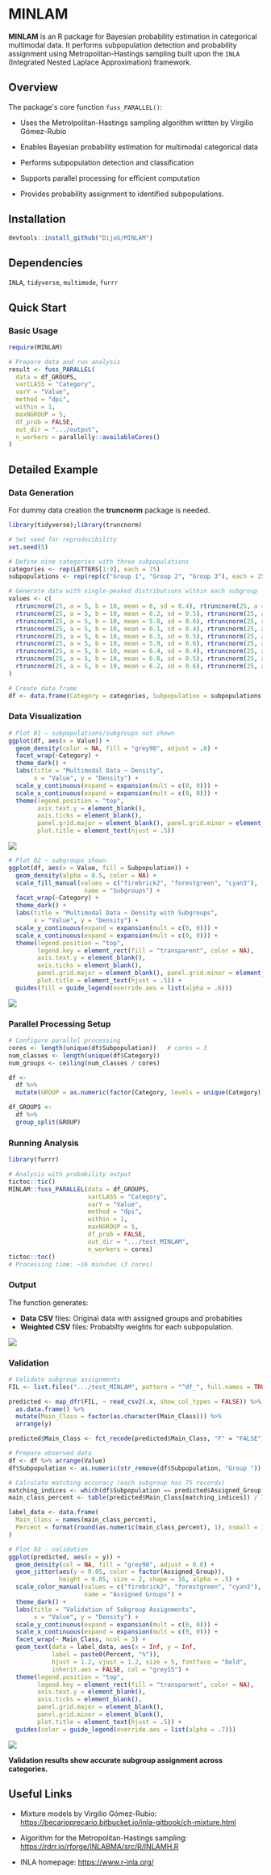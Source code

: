 # MINLAM

**MINLAM** is an R package for Bayesian probability estimation in categorical multimodal data. It performs subpopulation detection and probability assignment using Metropolitan-Hastings sampling built upon the `INLA` (Integrated Nested Laplace Approximation) framework.

## Overview

The package's core function `fuss_PARALLEL()`:

  - Uses the Metrolpolitan-Hastings sampling algorithm written by Virgilio Gómez-Rubio

  - Enables Bayesian probability estimation for multimodal categorical data

  - Performs subpopulation detection and classification

  - Supports parallel processing for efficient computation

  - Provides probability assignment to identified subpopulations.

## Installation
```r
devtools::install_github("DijoG/MINLAM")
```
## Dependencies

`INLA`, `tidyverse`, `multimode`, `furrr`

## Quick Start

### Basic Usage
```r
require(MINLAM)

# Prepare data and run analysis
result <- fuss_PARALLEL(
  data = df_GROUPS,
  varCLASS = "Category", 
  varY = "Value", 
  method = "dpi", 
  within = 1, 
  maxNGROUP = 5, 
  df_prob = FALSE, 
  out_dir = ".../output", 
  n_workers = parallelly::availableCores()
)
```

## Detailed Example

### Data Generation

For dummy data creation the **truncnorm** package is needed.

```r
library(tidyverse);library(truncnorm)

# Set seed for reproducibility
set.seed(5)

# Define nine categories with three subpopulations
categories <- rep(LETTERS[1:9], each = 75)
subpopulations <- rep(rep(c("Group 1", "Group 2", "Group 3"), each = 25), times = 9)

# Generate data with single-peaked distributions within each subgroup
values <- c(
  rtruncnorm(25, a = 5, b = 10, mean = 6, sd = 0.4), rtruncnorm(25, a = 5, b = 10, mean = 7.5, sd = 0.4), rtruncnorm(25, a = 5, b = 10, mean = 9, sd = 0.4),
  rtruncnorm(25, a = 5, b = 10, mean = 6.2, sd = 0.5), rtruncnorm(25, a = 5, b = 10, mean = 7.7, sd = 0.5), rtruncnorm(25, a = 5, b = 10, mean = 9.2, sd = 0.5),
  rtruncnorm(25, a = 5, b = 10, mean = 5.8, sd = 0.6), rtruncnorm(25, a = 5, b = 10, mean = 7.4, sd = 0.6), rtruncnorm(25, a = 5, b = 10, mean = 8.9, sd = 0.6),
  rtruncnorm(25, a = 5, b = 10, mean = 6.1, sd = 0.4), rtruncnorm(25, a = 5, b = 10, mean = 7.8, sd = 0.4), rtruncnorm(25, a = 5, b = 10, mean = 9.3, sd = 0.4),
  rtruncnorm(25, a = 5, b = 10, mean = 6.3, sd = 0.5), rtruncnorm(25, a = 5, b = 10, mean = 7.8, sd = 0.5), rtruncnorm(25, a = 5, b = 10, mean = 9.4, sd = 0.5),
  rtruncnorm(25, a = 5, b = 10, mean = 5.9, sd = 0.6), rtruncnorm(25, a = 5, b = 10, mean = 7.5, sd = 0.6), rtruncnorm(25, a = 5, b = 10, mean = 9.2, sd = 0.6),
  rtruncnorm(25, a = 5, b = 10, mean = 6.4, sd = 0.4), rtruncnorm(25, a = 5, b = 10, mean = 7.9, sd = 0.4), rtruncnorm(25, a = 5, b = 10, mean = 9.5, sd = 0.4),
  rtruncnorm(25, a = 5, b = 10, mean = 6.0, sd = 0.5), rtruncnorm(25, a = 5, b = 10, mean = 7.6, sd = 0.5), rtruncnorm(25, a = 5, b = 10, mean = 9.3, sd = 0.5),
  rtruncnorm(25, a = 5, b = 10, mean = 6.2, sd = 0.6), rtruncnorm(25, a = 5, b = 10, mean = 7.8, sd = 0.6), rtruncnorm(25, a = 5, b = 10, mean = 9.6, sd = 0.6)
)

# Create data frame
df <- data.frame(Category = categories, Subpopulation = subpopulations, Value = values)
```
### Data Visualization
```r
# Plot 01 ~ subpopulations/subgroups not shown
ggplot(df, aes(x = Value)) +
  geom_density(color = NA, fill = "grey98", adjust = .8) +
  facet_wrap(~Category) +
  theme_dark() +
  labs(title = "Multimodal Data ~ Density", 
       x = "Value", y = "Density") +
  scale_y_continuous(expand = expansion(mult = c(0, 0))) +
  scale_x_continuous(expand = expansion(mult = c(0, 0))) +
  theme(legend.position = "top",
        axis.text.y = element_blank(),
        axis.ticks = element_blank(),
        panel.grid.major = element_blank(), panel.grid.minor = element_blank(),
        plot.title = element_text(hjust = .5))
```
<img align="bottom" src="https://raw.githubusercontent.com/DijoG/storage/main/README/MM_01.png">

```r
# Plot 02 ~ subgroups shown
ggplot(df, aes(x = Value, fill = Subpopulation)) +
  geom_density(alpha = 0.5, color = NA) +
  scale_fill_manual(values = c("firebrick2", "forestgreen", "cyan3"), 
                     name = "Subgroups") +
  facet_wrap(~Category) +
  theme_dark() +
  labs(title = "Multimodal Data ~ Density with Subgroups", 
       x = "Value", y = "Density") +
  scale_y_continuous(expand = expansion(mult = c(0, 0))) +
  scale_x_continuous(expand = expansion(mult = c(0, 0))) +
  theme(legend.position = "top",
        legend.key = element_rect(fill = "transparent", color = NA),
        axis.text.y = element_blank(),
        axis.ticks = element_blank(),
        panel.grid.major = element_blank(), panel.grid.minor = element_blank(),
        plot.title = element_text(hjust = .5)) +
  guides(fill = guide_legend(override.aes = list(alpha = .6)))
```
<img align="bottom" src="https://raw.githubusercontent.com/DijoG/storage/main/README/MM_02.png">


### Parallel Processing Setup 
```r
# Configure parallel processing
cores <- length(unique(df$Subpopulation))   # cores = 3
num_classes <- length(unique(df$Category))
num_groups <- ceiling(num_classes / cores)

df <- 
  df %>%
  mutate(GROUP = as.numeric(factor(Category, levels = unique(Category))) %% num_groups + 1)

df_GROUPS <- 
  df %>%
  group_split(GROUP)
```
### Running Analysis
```r
library(furrr)

# Analysis with probability output
tictoc::tic()
MINLAM::fuss_PARALLEL(data = df_GROUPS,
                      varCLASS = "Category", 
                      varY = "Value", 
                      method = "dpi", 
                      within = 1, 
                      maxNGROUP = 5, 
                      df_prob = FALSE, 
                      out_dir = ".../test_MINLAM", 
                      n_workers = cores)
tictoc::toc()
# Processing time: ~16 minutes (3 cores)
```
### Output 

The function generates:
  - **Data CSV** files: Original data with assigned groups and probabities
  - **Weighted CSV** files: Probabilty weights for each subpopulation.
  
<img align="bottom" src="https://raw.githubusercontent.com/DijoG/storage/main/README/MM_05.png">

### Validation
```r
# Validate subgroup assignments
FIL <- list.files(".../test_MINLAM", pattern = "^df_", full.names = TRUE) 

predicted <- map_dfr(FIL, ~ read_csv2(.x, show_col_types = FALSE)) %>%
  as.data.frame() %>%
  mutate(Main_Class = factor(as.character(Main_Class))) %>%
  arrange(y)

predicted$Main_Class <- fct_recode(predicted$Main_Class, "F" = "FALSE")

# Prepare observed data
df <- df %>% arrange(Value)
df$Subpopulation <- as.numeric(str_remove(df$Subpopulation, "Group "))

# Calculate matching accuracy (each subgroup has 75 records)
matching_indices <- which(df$Subpopulation == predicted$Assigned_Group)
main_class_percent <- table(predicted$Main_Class[matching_indices]) / 75 * 100

label_data <- data.frame(
  Main_Class = names(main_class_percent),
  Percent = format(round(as.numeric(main_class_percent), 1), nsmall = 1)
)

# Plot 03 - validation
ggplot(predicted, aes(x = y)) +
  geom_density(col = NA, fill = "grey98", adjust = 0.8) +
  geom_jitter(aes(y = 0.05, color = factor(Assigned_Group)), 
              height = 0.05, size = 2, shape = 16, alpha = .5) + 
  scale_color_manual(values = c("firebrick2", "forestgreen", "cyan3"), 
                     name = "Assigned Groups") +  
  theme_dark() +
  labs(title = "Validation of Subgroup Assignments", 
       x = "Value", y = "Density") +
  scale_y_continuous(expand = expansion(mult = c(0, 0))) +
  scale_x_continuous(expand = expansion(mult = c(0, 0))) +
  facet_wrap(~ Main_Class, ncol = 3) +  
  geom_text(data = label_data, aes(x = Inf, y = Inf, 
            label = paste0(Percent, "%")), 
            hjust = 1.2, vjust = 1.2, size = 5, fontface = "bold", 
            inherit.aes = FALSE, col = "grey15") +  
  theme(legend.position = "top",
        legend.key = element_rect(fill = "transparent", color = NA),
        axis.text.y = element_blank(),
        axis.ticks = element_blank(),
        panel.grid.major = element_blank(),
        panel.grid.minor = element_blank(),
        plot.title = element_text(hjust = .5)) +
  guides(color = guide_legend(override.aes = list(alpha = .7)))
```
<img align="bottom" src="https://raw.githubusercontent.com/DijoG/storage/main/README/MM_07.png">

**Validation results show accurate subgroup assignment across categories.**

## Useful Links

  - Mixture models by Virgilio Gómez-Rubio: 
    https://becarioprecario.bitbucket.io/inla-gitbook/ch-mixture.html

  - Algorithm for the Metropolitan-Hastings sampling:
    https://rdrr.io/rforge/INLABMA/src/R/INLAMH.R

  - INLA homepage: 
    https://www.r-inla.org/


